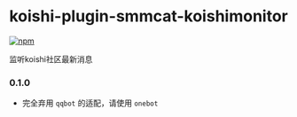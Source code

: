 # koishi-plugin-smmcat-koishimonitor

[![npm](https://img.shields.io/npm/v/koishi-plugin-smmcat-koishimonitor?style=flat-square)](https://www.npmjs.com/package/koishi-plugin-smmcat-koishimonitor)

监听koishi社区最新消息

### 0.1.0

- 完全弃用 `qqbot` 的适配，请使用 `onebot`
